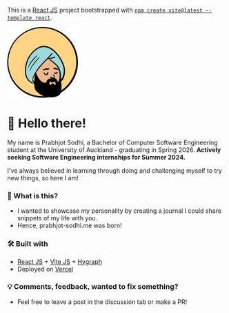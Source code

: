 This is a [React JS](https://react.dev/) project bootstrapped with [`npm create vite@latest --template react`](https://vitejs.dev/guide/).

![Logo](/public/logo.svg)

# 👋 Hello there!
My name is Prabhjot Sodhi, a Bachelor of Computer Software Engineering student at the University of Auckland - graduating in Spring 2026. **Actively seeking Software Engineering internships for Summer 2024.**

I've always believed in learning through doing and challenging myself to try new things, so here I am!

### 🤔 What is this?
- I wanted to showcase my personality by creating a journal I could share snippets of my life with you.
- Hence, prabhjot-sodhi.me was born!

### 🛠 Built with
- [React JS](https://react.dev/) + [Vite JS](https://vitejs.dev/) + [Hygraph](https://hygraph.com/)
- Deployed on [Vercel](https://vercel.com/)

### 💡 Comments, feedback, wanted to fix something?
- Feel free to leave a post in the discussion tab or make a PR!